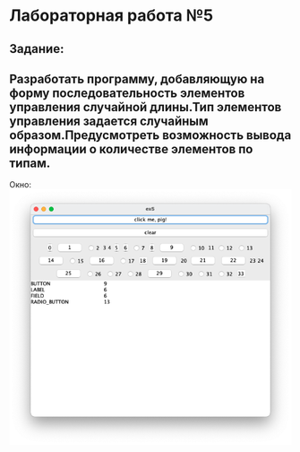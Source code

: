 # Лабораторная работа №5

## Задание: 
 ## Разработать программу, добавляющую на форму последовательность элементов управления случайной длины.Тип элементов управления задается случайным образом.Предусмотреть возможность вывода информации о количестве элементов по типам.
 
Окно:
![1.png](readme_imgs/1.png)